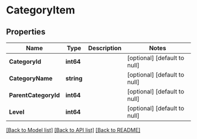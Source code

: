 # CategoryItem

## Properties
Name | Type | Description | Notes
------------ | ------------- | ------------- | -------------
**CategoryId** | **int64** |  | [optional] [default to null]
**CategoryName** | **string** |  | [optional] [default to null]
**ParentCategoryId** | **int64** |  | [optional] [default to null]
**Level** | **int64** |  | [optional] [default to null]

[[Back to Model list]](../README.md#documentation-for-models) [[Back to API list]](../README.md#documentation-for-api-endpoints) [[Back to README]](../README.md)


